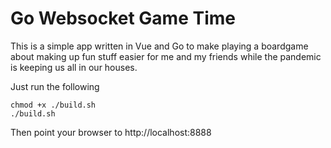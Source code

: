 # Go Websocket Game Time

This is a simple app written in Vue and Go to make playing a boardgame about making up fun stuff easier for me and my friends while the pandemic is keeping us all in our houses.

Just run the following

```
chmod +x ./build.sh
./build.sh
```

Then point your browser to http://localhost:8888
